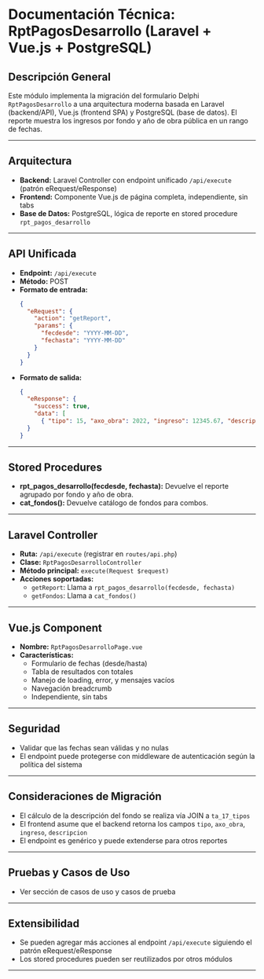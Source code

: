# Documentación Técnica: RptPagosDesarrollo (Laravel + Vue.js + PostgreSQL)

## Descripción General
Este módulo implementa la migración del formulario Delphi `RptPagosDesarrollo` a una arquitectura moderna basada en Laravel (backend/API), Vue.js (frontend SPA) y PostgreSQL (base de datos). El reporte muestra los ingresos por fondo y año de obra pública en un rango de fechas.

---

## Arquitectura
- **Backend:** Laravel Controller con endpoint unificado `/api/execute` (patrón eRequest/eResponse)
- **Frontend:** Componente Vue.js de página completa, independiente, sin tabs
- **Base de Datos:** PostgreSQL, lógica de reporte en stored procedure `rpt_pagos_desarrollo`

---

## API Unificada
- **Endpoint:** `/api/execute`
- **Método:** POST
- **Formato de entrada:**
  ```json
  {
    "eRequest": {
      "action": "getReport",
      "params": {
        "fecdesde": "YYYY-MM-DD",
        "fechasta": "YYYY-MM-DD"
      }
    }
  }
  ```
- **Formato de salida:**
  ```json
  {
    "eResponse": {
      "success": true,
      "data": [
        { "tipo": 15, "axo_obra": 2022, "ingreso": 12345.67, "descripcion": "RAMO 33" }, ... ]
    }
  }
  ```

---

## Stored Procedures
- **rpt_pagos_desarrollo(fecdesde, fechasta):** Devuelve el reporte agrupado por fondo y año de obra.
- **cat_fondos():** Devuelve catálogo de fondos para combos.

---

## Laravel Controller
- **Ruta:** `/api/execute` (registrar en `routes/api.php`)
- **Clase:** `RptPagosDesarrolloController`
- **Método principal:** `execute(Request $request)`
- **Acciones soportadas:**
  - `getReport`: Llama a `rpt_pagos_desarrollo(fecdesde, fechasta)`
  - `getFondos`: Llama a `cat_fondos()`

---

## Vue.js Component
- **Nombre:** `RptPagosDesarrolloPage.vue`
- **Características:**
  - Formulario de fechas (desde/hasta)
  - Tabla de resultados con totales
  - Manejo de loading, error, y mensajes vacíos
  - Navegación breadcrumb
  - Independiente, sin tabs

---

## Seguridad
- Validar que las fechas sean válidas y no nulas
- El endpoint puede protegerse con middleware de autenticación según la política del sistema

---

## Consideraciones de Migración
- El cálculo de la descripción del fondo se realiza vía JOIN a `ta_17_tipos`
- El frontend asume que el backend retorna los campos `tipo`, `axo_obra`, `ingreso`, `descripcion`
- El endpoint es genérico y puede extenderse para otros reportes

---

## Pruebas y Casos de Uso
- Ver sección de casos de uso y casos de prueba

---

## Extensibilidad
- Se pueden agregar más acciones al endpoint `/api/execute` siguiendo el patrón eRequest/eResponse
- Los stored procedures pueden ser reutilizados por otros módulos

---
